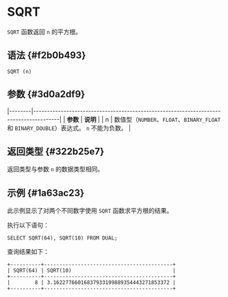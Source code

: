 SQRT 
=========================



`SQRT` 函数返回 `n` 的平方根。

语法 {#f2b0b493}
--------------

    SQRT (n)



参数 {#3d0a2df9}
--------------



|--------|---------------------------------------------------------------------------------------|
| **参数** | **说明**                                                                                |
| n      | 数值型（`NUMBER`、`FLOAT`、`BINARY_FLOAT` 和 `BINARY_DOUBLE`）表达式。 `n` 不能为负数。 |



返回类型 {#322b25e7}
----------------

返回类型与参数 `n` 的数据类型相同。

示例 {#1a63ac23}
--------------

此示例显示了对两个不同数字使用 `SQRT` 函数求平方根的结果。

执行以下语句：

    SELECT SQRT(64), SQRT(10) FROM DUAL;



查询结果如下：

    +----------+------------------------------------------+
    | SQRT(64) | SQRT(10)                                 |
    +----------+------------------------------------------+
    |        8 | 3.16227766016837933199889354443271853372 |
    +----------+------------------------------------------+


